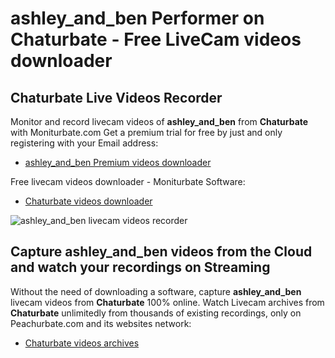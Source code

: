 # ashley_and_ben Performer on Chaturbate - Free LiveCam videos downloader

## Chaturbate Live Videos Recorder

Monitor and record livecam videos of **ashley_and_ben** from **Chaturbate** with Moniturbate.com
Get a premium trial for free by just and only registering with your Email address:
* [ashley_and_ben Premium videos downloader](https://moniturbate.com/request-demo-licence-key.html)

Free livecam videos downloader - Moniturbate Software:
* [Chaturbate videos downloader](https://moniturbate.com/moniturbate-download-software.html)

![ashley_and_ben livecam videos recorder](https://peachurnet.com/templates/moniturbate-software.png)


## Capture ashley_and_ben videos from the Cloud and watch your recordings on Streaming

Without the need of downloading a software, capture **ashley_and_ben** livecam videos from **Chaturbate** 100% online.
Watch Livecam archives from **Chaturbate** unlimitedly from thousands of existing recordings, only on Peachurbate.com and its websites network:
* [Chaturbate videos archives](https://peachurnet.com/)